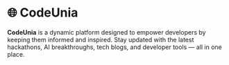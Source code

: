 # 🌐 CodeUnia

**CodeUnia** is a dynamic platform designed to empower developers by keeping them informed and inspired. Stay updated with the latest hackathons, AI breakthroughs, tech blogs, and developer tools — all in one place.